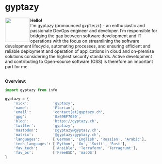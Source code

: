 # gyptazy
<a rel="me" href="https://mastodon.bsd.cafe/@gyptazy"><img align="left" width="80" height="80" src="https://cdn.gyptazy.ch/images/gyptazy.png"></a><b>Hello!</b><br>
I'm gyptazy (pronounced ɡʏpˈ​​t​eɪzi​ː​) - an enthusiastic and passionate DevOps engineer and developer. I’m responsible for bridging the gap between software development and IT operations with the focus on streamlining the software development lifecycle, automating processes, and ensuring efficient and reliable deployment and operation of applications in cloud and on-premise solutions considering the highest security standards. Active development and contributing to Open-source software (OSS) is therefore an important part for me.<br><br>

**Overview:**
```Python
import gyptazy from info

gyptazy = {
    'nick':           'gyptazy',
    'name':           'Florian',
    'email':          'contact[at]gyptazy.ch',
    'gpg':            '0x69BF7050',
    'blog':           'https://gyptazy.ch',
    'twitter':        'gyptazy',
    'mastodon':       '@gyptazy@gyptazy.ch',
    'matrix':         '@gyptazy:gyptazy.ch',
    'languages':      ['German', 'English', 'Russian', 'Arabic'],
    'tech_languages': ['Python', 'Go', 'Swift', 'Rust'],
    'fav_tech':       ['Ansible', 'Terraform', 'Terragrunt'],
    'fav_os':         ['FreeBSD', 'macOS']
}
```
